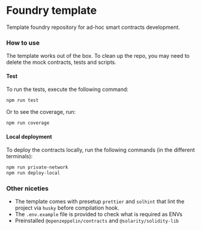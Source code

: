 # Foundry template 

Template foundry repository for ad-hoc smart contracts development.

### How to use

The template works out of the box. To clean up the repo, you may need to delete the mock contracts, tests and scripts.

#### Test

To run the tests, execute the following command:

```bash
npm run test
```

Or to see the coverage, run:

```bash
npm run coverage

```

#### Local deployment

To deploy the contracts locally, run the following commands (in the different terminals):

```bash
npm run private-network
npm run deploy-local
```

### Other niceties

- The template comes with presetup `prettier` and `solhint` that lint the project via `husky` before compilation hook.
- The `.env.example` file is provided to check what is required as ENVs
- Preinstalled `@openzeppelin/contracts` and `@solarity/solidity-lib`
